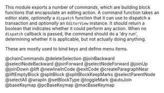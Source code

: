 This module exports a number of _commands_, which are building block
functions that encapsulate an editing action. A command function takes
an editor state, _optionally_ a `dispatch` function that it can use
to dispatch a transaction and _optionally_ an `EditorView` instance.
It should return a boolean that indicates whether it could perform any
action. When no `dispatch` callback is passed, the command should do a 
'dry run', determining whether it is applicable, but not actually doing
anything.

These are mostly used to bind keys and define menu items.

@chainCommands
@deleteSelection
@joinBackward
@selectNodeBackward
@joinForward
@selectNodeForward
@joinUp
@joinDown
@lift
@newlineInCode
@exitCode
@createParagraphNear
@liftEmptyBlock
@splitBlock
@splitBlockKeepMarks
@selectParentNode
@selectAll
@wrapIn
@setBlockType
@toggleMark
@autoJoin
@baseKeymap
@pcBaseKeymap
@macBaseKeymap
